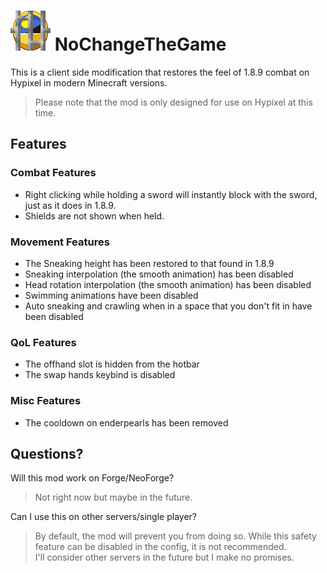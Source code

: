 # ![Logo][logo_path] NoChangeTheGame
This is a client side modification that restores the feel of 1.8.9 combat on Hypixel in modern Minecraft versions.
> Please note that the mod is only designed for use on Hypixel at this time.

## __Features__
### Combat Features
- Right clicking while holding a sword will instantly block with the sword, just as it does in 1.8.9.
- Shields are not shown when held.

### Movement Features
- The Sneaking height has been restored to that found in 1.8.9
- Sneaking interpolation (the smooth animation) has been disabled
- Head rotation interpolation (the smooth animation) has been disabled
- Swimming animations have been disabled
- Auto sneaking and crawling when in a space that you don't fit in have been disabled
 
### QoL Features
- The offhand slot is hidden from the hotbar
- The swap hands keybind is disabled

### Misc Features
- The cooldown on enderpearls has been removed

## Questions?
Will this mod work on Forge/NeoForge?
> Not right now but maybe in the future.

Can I use this on other servers/single player?
> By default, the mod will prevent you from doing so. While this safety feature can be disabled in the config, it is not recommended. <br>
> I'll consider other servers in the future but I make no promises.

[logo_path]: src/main/resources/assets/nochangethegame/icon.png
